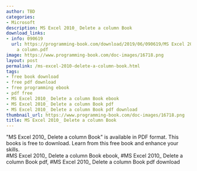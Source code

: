 ```yaml
---
author: TBD
categories:
- Microsoft
description: MS Excel 2010_ Delete a column Book
download_links:
- info: 090619
  url: https://programming-book.com/download/2019/06/090619/MS Excel 2010_ Delete
    a column.pdf
image: https://www.programming-book.com/doc-images/16718.png
layout: post
permalink: /ms-excel-2010-delete-a-column-book.html
tags:
- free book download
- free pdf download
- free programming ebook
- pdf free
- MS Excel 2010_ Delete a column Book ebook
- MS Excel 2010_ Delete a column Book pdf
- MS Excel 2010_ Delete a column Book pdf download
thumbnail_url: https://www.programming-book.com/doc-images/16718.png
title: MS Excel 2010_ Delete a column Book
---
```


 
<div class="item-desc text-justify">
  "MS Excel 2010_ Delete a column Book" is available in PDF format. This books is free to download. Learn from this free book and enhance your skills.
  <br>
  #MS Excel 2010_ Delete a column Book ebook, #MS Excel 2010_ Delete a column Book pdf, #MS Excel 2010_ Delete a column Book pdf download
</div>